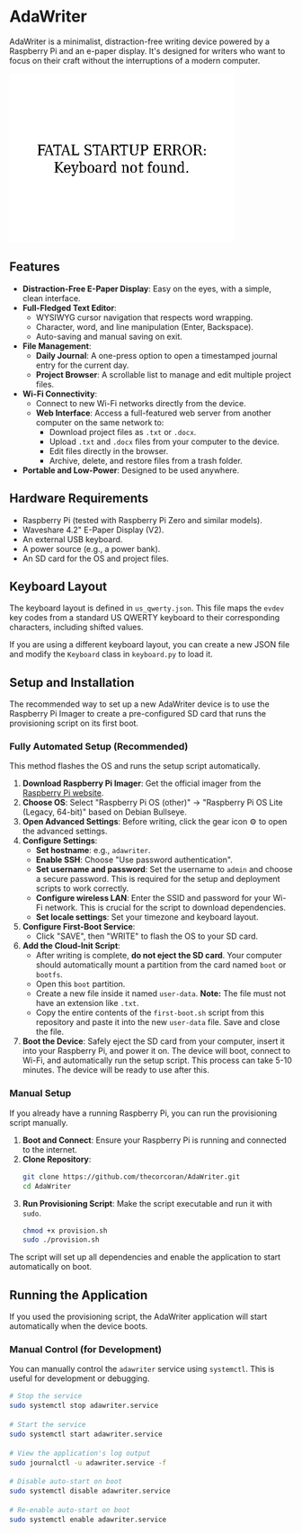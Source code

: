 # AdaWriter

AdaWriter is a minimalist, distraction-free writing device powered by a Raspberry Pi and an e-paper display. It's designed for writers who want to focus on their craft without the interruptions of a modern computer.

![AdaWriter Screenshot](sim_output.png)

## Features

*   **Distraction-Free E-Paper Display**: Easy on the eyes, with a simple, clean interface.
*   **Full-Fledged Text Editor**:
    *   WYSIWYG cursor navigation that respects word wrapping.
    *   Character, word, and line manipulation (Enter, Backspace).
    *   Auto-saving and manual saving on exit.
*   **File Management**:
    *   **Daily Journal**: A one-press option to open a timestamped journal entry for the current day.
    *   **Project Browser**: A scrollable list to manage and edit multiple project files.
*   **Wi-Fi Connectivity**:
    *   Connect to new Wi-Fi networks directly from the device.
    *   **Web Interface**: Access a full-featured web server from another computer on the same network to:
        *   Download project files as `.txt` or `.docx`.
        *   Upload `.txt` and `.docx` files from your computer to the device.
        *   Edit files directly in the browser.
        *   Archive, delete, and restore files from a trash folder.
*   **Portable and Low-Power**: Designed to be used anywhere.

## Hardware Requirements

*   Raspberry Pi (tested with Raspberry Pi Zero and similar models).
*   Waveshare 4.2" E-Paper Display (V2).
*   An external USB keyboard.
*   A power source (e.g., a power bank).
*   An SD card for the OS and project files.

## Keyboard Layout

The keyboard layout is defined in `us_qwerty.json`. This file maps the `evdev` key codes from a standard US QWERTY keyboard to their corresponding characters, including shifted values.

If you are using a different keyboard layout, you can create a new JSON file and modify the `Keyboard` class in `keyboard.py` to load it.


## Setup and Installation

The recommended way to set up a new AdaWriter device is to use the Raspberry Pi Imager to create a pre-configured SD card that runs the provisioning script on its first boot.

### Fully Automated Setup (Recommended)

This method flashes the OS and runs the setup script automatically.

1.  **Download Raspberry Pi Imager**: Get the official imager from the [Raspberry Pi website](https://www.raspberrypi.com/software/).
2.  **Choose OS**: Select "Raspberry Pi OS (other)" -> "Raspberry Pi OS Lite (Legacy, 64-bit)" based on Debian Bullseye.
3.  **Open Advanced Settings**: Before writing, click the gear icon ⚙️ to open the advanced settings.
4.  **Configure Settings**:
    *   **Set hostname**: e.g., `adawriter`.
    *   **Enable SSH**: Choose "Use password authentication".
    *   **Set username and password**: Set the username to `admin` and choose a secure password. This is required for the setup and deployment scripts to work correctly.
    *   **Configure wireless LAN**: Enter the SSID and password for your Wi-Fi network. This is crucial for the script to download dependencies.
    *   **Set locale settings**: Set your timezone and keyboard layout.
5.  **Configure First-Boot Service**:
    *   Click "SAVE", then "WRITE" to flash the OS to your SD card.
6.  **Add the Cloud-Init Script**:
    *   After writing is complete, **do not eject the SD card**. Your computer should automatically mount a partition from the card named `boot` or `bootfs`.
    *   Open this `boot` partition.
    *   Create a new file inside it named `user-data`. **Note:** The file must not have an extension like `.txt`.
    *   Copy the entire contents of the `first-boot.sh` script from this repository and paste it into the new `user-data` file. Save and close the file.
7.  **Boot the Device**: Safely eject the SD card from your computer, insert it into your Raspberry Pi, and power it on. The device will boot, connect to Wi-Fi, and automatically run the setup script. This process can take 5-10 minutes. The device will be ready to use after this.

### Manual Setup

If you already have a running Raspberry Pi, you can run the provisioning script manually.

1.  **Boot and Connect**: Ensure your Raspberry Pi is running and connected to the internet.
2.  **Clone Repository**:
    ```bash
    git clone https://github.com/thecorcoran/AdaWriter.git
    cd AdaWriter
    ```
3.  **Run Provisioning Script**: Make the script executable and run it with `sudo`.
    ```bash
    chmod +x provision.sh
    sudo ./provision.sh
    ```
The script will set up all dependencies and enable the application to start automatically on boot.

## Running the Application

If you used the provisioning script, the AdaWriter application will start automatically when the device boots.

### Manual Control (for Development)

You can manually control the `adawriter` service using `systemctl`. This is useful for development or debugging.

```bash
# Stop the service
sudo systemctl stop adawriter.service

# Start the service
sudo systemctl start adawriter.service

# View the application's log output
sudo journalctl -u adawriter.service -f

# Disable auto-start on boot
sudo systemctl disable adawriter.service

# Re-enable auto-start on boot
sudo systemctl enable adawriter.service
```